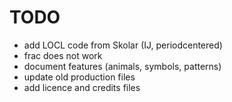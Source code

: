 # TODO

- add LOCL code from Skolar (IJ, periodcentered)
- frac does not work
- document features (animals, symbols, patterns)
- update old production files
- add licence and credits files
